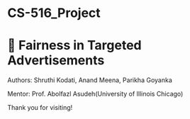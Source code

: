 # CS-516_Project
# 🎯 Fairness in Targeted Advertisements  


Authors: Shruthi Kodati, Anand Meena, Parikha Goyanka

Mentor: Prof.  Abolfazl Asudeh(University of Illinois Chicago)

Thank you for visiting!

